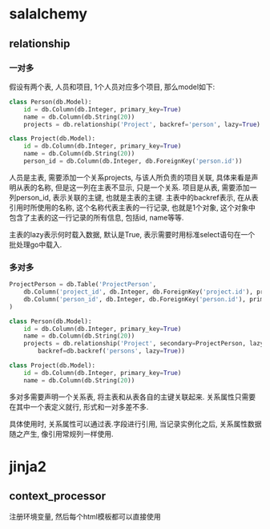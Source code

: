 # salalchemy
## relationship
### 一对多
假设有两个表, 人员和项目, 1个人员对应多个项目, 那么model如下:
```python
class Person(db.Model):
    id = db.Column(db.Integer, primary_key=True)
    name = db.Column(db.String(20))
    projects = db.relationship('Project', backref='person', lazy=True)

class Project(db.Model):
    id = db.Column(db.Integer, primary_key=True)
    name = db.Column(db.String(20))
    person_id = db.Column(db.Integer, db.ForeignKey('person.id'))
```
人员是主表, 需要添加一个关系projects, 与该人所负责的项目关联, 具体来看是声明从表的名称, 但是这一列在主表不显示, 只是一个关系.
项目是从表, 需要添加一列person_id, 表示关联的主键, 也就是主表的主键.
主表中的backref表示, 在从表引用时所使用的名称, 这个名称代表主表的一行记录, 也就是1个对象, 这个对象中包含了主表的这一行记录的所有信息, 包括id, name等等.

主表的lazy表示何时载入数据, 默认是True, 表示需要时用标准select语句在一个批处理go中载入.

### 多对多
```python
ProjectPerson = db.Table('ProjectPerson',
    db.Column('project_id', db.Integer, db.ForeignKey('project.id'), primary_key=True),
    db.Column('person_id', db.Integer, db.ForeignKey('person.id'), primary_key=True)
)

class Person(db.Model):
    id = db.Column(db.Integer, primary_key=True)
    name = db.Column(db.String(20))
    projects = db.relationship('Project', secondary=ProjectPerson, lazy='subquery',
        backref=db.backref('persons', lazy=True))

class Project(db.Model):
    id = db.Column(db.Integer, primary_key=True)
    name = db.Column(db.String(20))
```
多对多需要声明一个关系表, 将主表和从表各自的主键关联起来. 关系属性只需要在其中一个表定义就行, 形式和一对多差不多.

具体使用时, 关系属性可以通过表.字段进行引用, 当记录实例化之后, 关系属性数据随之产生, 像引用常规列一样使用.

# jinja2
## context_processor
注册环境变量, 然后每个html模板都可以直接使用
